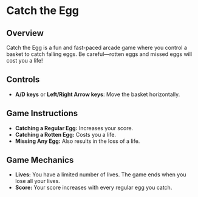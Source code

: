 # Catch the Egg

## Overview
Catch the Egg is a fun and fast-paced arcade game where you control a basket to catch falling eggs. Be careful—rotten eggs and missed eggs will cost you a life!

## Controls
- **A/D keys** or **Left/Right Arrow keys**: Move the basket horizontally.

## Game Instructions
- **Catching a Regular Egg:** Increases your score.
- **Catching a Rotten Egg:** Costs you a life.
- **Missing Any Egg:** Also results in the loss of a life.

## Game Mechanics
- **Lives:** You have a limited number of lives. The game ends when you lose all your lives.
- **Score:** Your score increases with every regular egg you catch.
